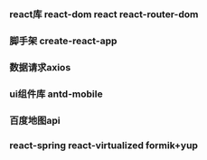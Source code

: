 ### react库 react-dom react react-router-dom

### 脚手架 create-react-app

### 数据请求axios


### ui组件库 antd-mobile


### 百度地图api


### react-spring react-virtualized formik+yup